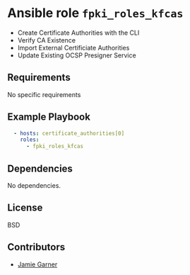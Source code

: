 # Ansible role `fpki_roles_kfcas`

- Create Certificate Authorities with the CLI
- Verify CA Existence
- Import External Certificiate Authorities
- Update Existing OCSP Presigner Service

## Requirements

No specific requirements

Example Playbook
----------------
``` yaml
  - hosts: certificate_authorities[0]
    roles:
      - fpki_roles_kfcas
```

## Dependencies

No dependencies.

## License

BSD

## Contributors

- [Jamie Garner](https://github.com/jtgarner-keyfactor)
